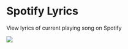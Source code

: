 # Spotify Lyrics


View lyrics of current playing song on Spotify


<img src = "http://i.imgur.com/KqRFlcg.png" />
